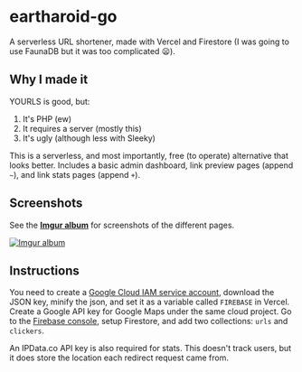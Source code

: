 # eartharoid-go

A serverless URL shortener, made with Vercel and Firestore (I was going to use FaunaDB but it was too complicated 😦).

## Why I made it

YOURLS is good, but:

1. It's PHP (ew)
2. It requires a server (mostly this)
3. It's ugly (although less with Sleeky)

This is a serverless, and most importantly, free (to operate) alternative that looks better. Includes a basic admin dashboard, link preview pages (append `~`), and link stats pages (append `+`).

## Screenshots

See the [**Imgur album**](https://imgur.com/a/ZR0YXMg) for screenshots of the different pages.

[![Imgur album](https://i.imgur.com/jJf6syj.png)](https://imgur.com/a/ZR0YXMg)

## Instructions

You need to create a [Google Cloud IAM service account](https://console.cloud.google.com/iam-admin/serviceaccounts), download the JSON key, minify the json, and set it as a variable called `FIREBASE` in Vercel. Create a Google API key for Google Maps under the same cloud project. Go to the [Firebase console](https://console.firebase.google.com/), setup Firestore, and add two collections: `urls` and `clickers`.

An IPData.co API key is also required for stats. This doesn't track users, but it does store the location each redirect request came from.

